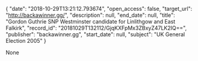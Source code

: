 {
  "date": "2018-10-29T13:21:12.793674", 
  "open_access": false, 
  "target_url": "http://backawinner.gg/", 
  "description": null, 
  "end_date": null, 
  "title": "Gordon Guthrie SNP Westminster candidate for Linlithgow and East Falkirk", 
  "record_id": "20181029T132112/GjqKXFpMx3ZBxyZ47LK2IQ==", 
  "publisher": "backawinner.gg", 
  "start_date": null, 
  "subject": "UK General Election 2005"
}

None